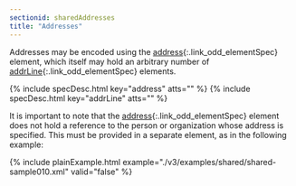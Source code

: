 ```yaml
---
sectionid: sharedAddresses
title: "Addresses"
---
```




Addresses may be encoded using the [address](/v3/elements/address.html){:.link_odd_elementSpec} element, which itself
may hold an arbitrary number of [addrLine](/v3/elements/addrLine.html){:.link_odd_elementSpec} elements.



{% include specDesc.html key="address" atts="" %}
{% include specDesc.html key="addrLine" atts="" %}



It is important to note that the [address](/v3/elements/address.html){:.link_odd_elementSpec} element does not hold a
reference to the person or organization whose address is specified. This must be provided
in a separate element, as in the following example:

{% include plainExample.html example="./v3/examples/shared/shared-sample010.xml" valid="false" %}

